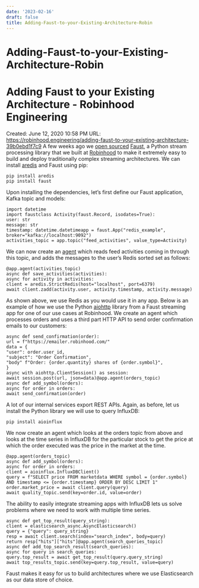 ```yaml
---
date: '2023-02-16'
draft: false
title: Adding-Faust-to-your-Existing-Architecture-Robin
---
```


# Adding-Faust-to-your-Existing-Architecture-Robin

# Adding Faust to your Existing Architecture - Robinhood Engineering
Created: June 12, 2020 10:58 PM
URL: https://robinhood.engineering/adding-faust-to-your-existing-architecture-39b0ebd1f7c9
A few weeks ago we [open sourced](https://robinhood.engineering/faust-stream-processing-for-python-a66d3a51212d) [Faust](https://github.com/robinhood/faust), a Python stream processing library that we built at [Robinhood](https://robinhood.com/) to make it extremely easy to build and deploy traditionally complex streaming architectures.
We can install [aredis](https://github.com/NoneGG/aredis) and Faust using pip:
```
pip install aredis
pip install faust
```
Upon installing the dependencies, let’s first define our Faust application, Kafka topic and models:
```
import datetime
import faustclass Activity(faust.Record, isodates=True):
user: str
message: str
timestamp: datetime.datetimeapp = faust.App("redis_example", broker="kafka://localhost:9092")
activities_topic = app.topic("feed_activities", value_type=Activity)
```
We can now create an [agent](http://faust.readthedocs.io/en/latest/userguide/agents.html) which reads feed activities coming in through this topic, and adds the messages to the user’s Redis sorted set as follows:
```
@app.agent(activities_topic)
async def save_activities(activities):
async for activity in activities:
client = aredis.StrictRedis(host="localhost", port=6379)
await client.zadd(activity.user, activity.timestamp, activity.message)
```
As shown above, we use Redis as you would use it in any app.
Below is an example of how we use the Python [aiohttp](https://aiohttp.readthedocs.io/en/stable/index.html) library from a Faust streaming app for one of our use cases at Robinhood.
We create an agent which processes orders and uses a third part HTTP API to send order confirmation emails to our customers:
```
async def send_confirmation(order):
url = f"https://emailer.robinhood.com/"
data = {
"user": order.user_id,
"subject": "Order Confirmation",
"body" f"Order: {order.quantity} shares of {order.symbol}",
}
async with aiohttp.ClientSession() as session:
await session.post(url, json=data)@app.agent(orders_topic)
async def add_symbol(orders):
async for order in orders:
await send_confirmation(order)
```
A lot of our internal services export REST APIs.
Again, as before, let us install the Python library we will use to query InfluxDB:
```
pip install aioinflux
```
We now create an agent which looks at the orders topic from above and looks at the time series in InfluxDB for the particular stock to get the price at which the order executed was the price in the market at the time.
```
@app.agent(orders_topic)
async def add_symbol(orders):
async for order in orders:
client = aioinflux.InfluxDBClient()
query = f"SELECT price FROM marketdata WHERE symbol = {order.symbol} AND timestamp <= {order.timestamp} ORDER BY DESC LIMIT 1"
order.market_price = await client.query(query)
await quality_topic.send(key=order.id, value=order)
```
The ability to easily integrate streaming apps with InfluxDB lets us solve problems where we need to work with multiple time series.
```
async def get_top_result(query_string):
client = elasticsearch_async.AsyncElasticsearch()
query = {"query": query_string}
resp = await client.search(index="search_index", body=query)
return resp["hits"]["hits"]@app.agent(search_queries_topic)
async def add_top_search_result(search_queries):
async for query in search_queries:
query.top_result = await get_top_result(query.query_string)
await top_results_topic.send(key=query.top_result, value=query)
```
Faust makes it easy for us to build architectures where we use Elasticsearch as our data store of choice.

